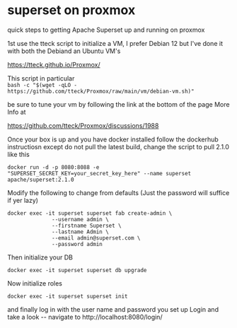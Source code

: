 # superset on proxmox
quick steps to getting Apache Superset up and running on proxmox

1st use the tteck script to initialize a VM, I prefer Debian 12 but I've done it with both the Debiand an Ubuntu VM's

https://tteck.github.io/Proxmox/

This script in particular<br>
```bash -c "$(wget -qLO - https://github.com/tteck/Proxmox/raw/main/vm/debian-vm.sh)"```

 be sure to tune your vm by following the link at the bottom of the page
 More Info at 
 
 https://github.com/tteck/Proxmox/discussions/1988

 Once your box is up and you have docker installed follow the dockerhub instructiosn except do not pull the latest build, change the script to pull 2.1.0 like this 

```
docker run -d -p 8080:8088 -e "SUPERSET_SECRET_KEY=your_secret_key_here" --name superset apache/superset:2.1.0
```

Modify the following to change from defaults (Just the password will suffice if yer lazy)

```
docker exec -it superset superset fab create-admin \
              --username admin \
              --firstname Superset \
              --lastname Admin \
              --email admin@superset.com \
              --password admin
```

Then initialize your DB

```docker exec -it superset superset db upgrade```
  
Now initialize roles 

```docker exec -it superset superset init```

and finally log in with the user name and password you set up
Login and take a look -- navigate to http://localhost:8080/login/
